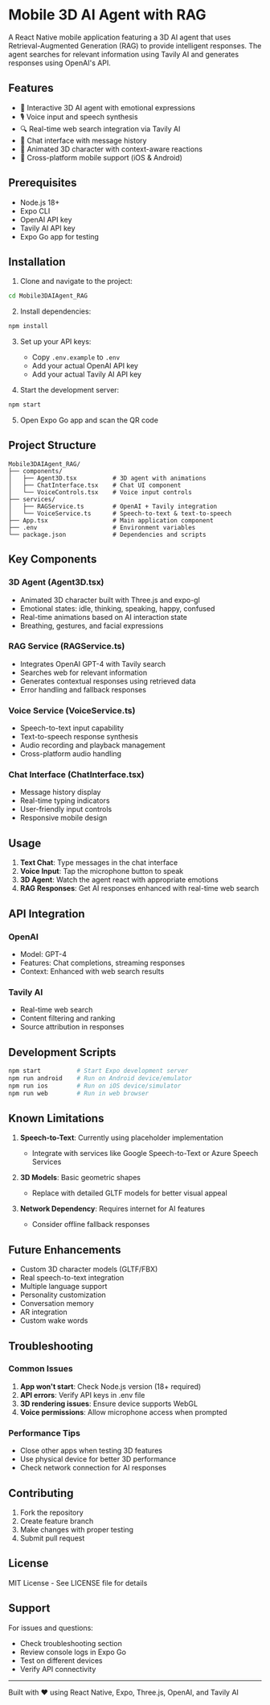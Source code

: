 # Mobile 3D AI Agent with RAG

A React Native mobile application featuring a 3D AI agent that uses Retrieval-Augmented Generation (RAG) to provide intelligent responses. The agent searches for relevant information using Tavily AI and generates responses using OpenAI's API.

## Features

- 🤖 Interactive 3D AI agent with emotional expressions
- 🎙️ Voice input and speech synthesis
- 🔍 Real-time web search integration via Tavily AI
- 💬 Chat interface with message history
- 🎨 Animated 3D character with context-aware reactions
- 📱 Cross-platform mobile support (iOS & Android)

## Prerequisites

- Node.js 18+
- Expo CLI
- OpenAI API key
- Tavily AI API key
- Expo Go app for testing

## Installation

1. Clone and navigate to the project:
```bash
cd Mobile3DAIAgent_RAG
```

2. Install dependencies:
```bash
npm install
```

3. Set up your API keys:
   - Copy `.env.example` to `.env`
   - Add your actual OpenAI API key
   - Add your actual Tavily AI API key

4. Start the development server:
```bash
npm start
```

5. Open Expo Go app and scan the QR code

## Project Structure

```
Mobile3DAIAgent_RAG/
├── components/
│   ├── Agent3D.tsx          # 3D agent with animations
│   ├── ChatInterface.tsx    # Chat UI component
│   └── VoiceControls.tsx    # Voice input controls
├── services/
│   ├── RAGService.ts        # OpenAI + Tavily integration
│   └── VoiceService.ts      # Speech-to-text & text-to-speech
├── App.tsx                  # Main application component
├── .env                     # Environment variables
└── package.json             # Dependencies and scripts
```

## Key Components

### 3D Agent (Agent3D.tsx)
- Animated 3D character built with Three.js and expo-gl
- Emotional states: idle, thinking, speaking, happy, confused
- Real-time animations based on AI interaction state
- Breathing, gestures, and facial expressions

### RAG Service (RAGService.ts)
- Integrates OpenAI GPT-4 with Tavily search
- Searches web for relevant information
- Generates contextual responses using retrieved data
- Error handling and fallback responses

### Voice Service (VoiceService.ts)
- Speech-to-text input capability
- Text-to-speech response synthesis
- Audio recording and playback management
- Cross-platform audio handling

### Chat Interface (ChatInterface.tsx)
- Message history display
- Real-time typing indicators
- User-friendly input controls
- Responsive mobile design

## Usage

1. **Text Chat**: Type messages in the chat interface
2. **Voice Input**: Tap the microphone button to speak
3. **3D Agent**: Watch the agent react with appropriate emotions
4. **RAG Responses**: Get AI responses enhanced with real-time web search

## API Integration

### OpenAI
- Model: GPT-4
- Features: Chat completions, streaming responses
- Context: Enhanced with web search results

### Tavily AI
- Real-time web search
- Content filtering and ranking
- Source attribution in responses

## Development Scripts

```bash
npm start          # Start Expo development server
npm run android    # Run on Android device/emulator
npm run ios        # Run on iOS device/simulator
npm run web        # Run in web browser
```

## Known Limitations

1. **Speech-to-Text**: Currently using placeholder implementation
   - Integrate with services like Google Speech-to-Text or Azure Speech Services

2. **3D Models**: Basic geometric shapes
   - Replace with detailed GLTF models for better visual appeal

3. **Network Dependency**: Requires internet for AI features
   - Consider offline fallback responses

## Future Enhancements

- Custom 3D character models (GLTF/FBX)
- Real speech-to-text integration
- Multiple language support
- Personality customization
- Conversation memory
- AR integration
- Custom wake words

## Troubleshooting

### Common Issues

1. **App won't start**: Check Node.js version (18+ required)
2. **API errors**: Verify API keys in .env file
3. **3D rendering issues**: Ensure device supports WebGL
4. **Voice permissions**: Allow microphone access when prompted

### Performance Tips

- Close other apps when testing 3D features
- Use physical device for better 3D performance
- Check network connection for AI responses

## Contributing

1. Fork the repository
2. Create feature branch
3. Make changes with proper testing
4. Submit pull request

## License

MIT License - See LICENSE file for details

## Support

For issues and questions:
- Check troubleshooting section
- Review console logs in Expo Go
- Test on different devices
- Verify API connectivity

---

Built with ❤️ using React Native, Expo, Three.js, OpenAI, and Tavily AI
